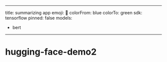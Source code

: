 ---
title: summarizing app
emoji: 🤗
colorFrom: blue
colorTo: green
sdk: tensorflow
pinned: false
models:
- bert
- --
# hugging-face-demo2
